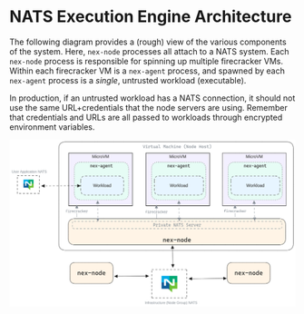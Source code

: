 # NATS Execution Engine Architecture
The following diagram provides a (rough) view of the various components of the system. Here, `nex-node` processes all attach to a NATS system. Each `nex-node` process is responsible for spinning up multiple firecracker VMs. Within each firecracker VM is a `nex-agent` process, and spawned by each `nex-agent` process is a _single_, untrusted workload (executable). 

In production, if an untrusted workload has a NATS connection, it should not use the same URL+credentials that the node servers are using. Remember that credentials and URLs are all passed to workloads through encrypted environment variables.


![architecture diagram](./nex-arch.png)